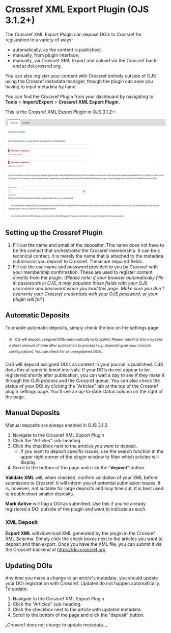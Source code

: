 # Crossref XML Export Plugin (OJS 3.1.2+)

The Crossref XML Export Plugin  can deposit DOIs to Crossref for registration in a variety of ways:

- automatically, as the content is published;
- manually, from plugin interface;
- manually, via Crossref XML Export and upload via the Crossref back-end at doi.crossref.org.

You can also register your content with Crossref entirely outside of OJS using the Crossref metadata manager, though the plugin can save you having to input metadata by hand.

You can find the Crossref Plugin from your dashboard by navigating to **Tools** > **Import/Export** > **Crossref XML Export Plugin**.

This is the Crossref XML Export Plugin in OJS 3.1.2+:

![](./assets/autoDeposit-01.png)

## Setting up the Crossref Plugin

1. Fill out the name and email of the depositor. This name does not have to be the contact that orchestrated the Crossref membership. It can be a technical contact. It is merely the name that is attached to the metadata submission you deposit to Crossref. These are required fields.
2. Fill out the username and password provided to you by Crossref with your membership confirmation. These are used to register content directly from the plugin. (_Please note: if your browser automatically fills in passwords in OJS, it may populate these fields with your OJS username and password when you load this page. Make sure you don't overwrite your Crossref credentials with your OJS password, or your plugin will fail._)

## Automatic Deposits

To enable automatic deposits, simply check the box on the settings page.

![](./assets/autoDeposit-02.png)

OJS will deposit assigned DOIs as content in your journal is published. OJS does this at specific timed intervals. If your DOIs do not appear to be registered shortly after publication, you can wait a day to see if they make it through the OJS process and the Crossref queue. You can also check the status of your DOI by clicking the "Articles" tab at the top of the Crossref plugin settings page. You'll see an up-to-date status column on the right of the page.

## Manual Deposits

Manual deposits are always enabled in OJS 3.1.2.

1. Navigate to the Crossref XML Export Plugin
2. Click the "Articles" sub-heading.
3. Click the checkbox next to the articles you want to deposit.
	- If you want to deposit specific issues, use the search function in the upper right corner of the plugin window to filter which articles will display.
4. Scroll to the bottom of the page and click the "**deposit**" button.

**Validate XML** will, when checked, confirm validation of your XML before submission to Crossref. It will inform you of potential submission issues. It is, however, not suitable for large deposits and may time out. It is best used to troubleshoot smaller deposits.

**Mark Active** will flag a DOI as submitted. Use this if you've already registered a DOI outside of the plugin and want to indicate as such.

### XML Deposit

**Export XML** will download XML generated by the plugin in the Crossref XML Schema. Simply click the check boxes next to the articles you want to deposit and then export. Once you have the XML file, you can submit it via the Crossref backend at https://doi.crossref.org.

## Updating DOIs

Any time you make a change to an article's metadata, you should update your DOI registration with Crossref. Updates do not happen automatically. To update:

1. Navigate to the Crossref XML Export Plugin
2. Click the "Articles" sub-heading.
3. Click the checkbox next to the article with updated metadata.
4. Scroll to the bottom of the page and click the "deposit" button.

_Crossref does not charge to update metadata. _
